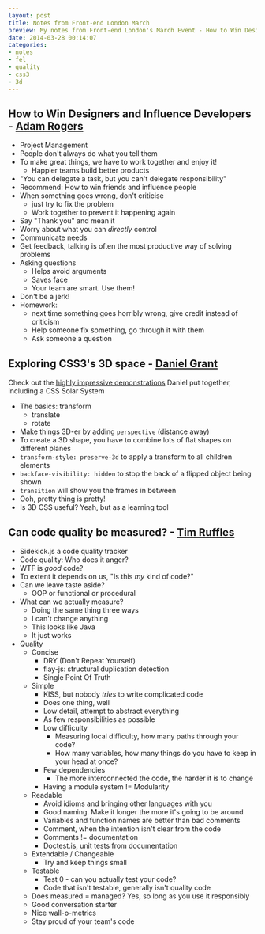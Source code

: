 ```yaml
---
layout: post
title: Notes from Front-end London March
preview: My notes from Front-end London's March Event - How to Win Designers and Influence Developers from Adam Rogers, Exploring CSS3's 3D space from Daniel Grant, and Can Code Quality be Measured? from Tim Ruffles.
date: 2014-03-28 00:14:07
categories:
- notes
- fel
- quality
- css3
- 3d
---
```


## How to Win Designers and Influence Developers - [Adam Rogers](https://twitter.com/rodreegez)

- Project Management
- People don't always do what you tell them
- To make great things, we have to work together and enjoy it!
	- Happier teams build better products
- "You can delegate a task, but you can't delegate responsibility"
- Recommend: How to win friends and influence people
- When something goes wrong, don't criticise
	- just try to fix the problem
	- Work together to prevent it happening again
- Say "Thank you" and mean it
- Worry about what you can *directly* control
- Communicate needs
- Get feedback, talking is often the most productive way of solving problems
- Asking questions
	- Helps avoid arguments
	- Saves face
	- Your team are smart. Use them!
- Don't be a jerk!
- Homework:
	- next time something goes horribly wrong, give credit instead of criticism
	- Help someone fix something, go through it with them
	- Ask someone a question

## Exploring CSS3's 3D space - [Daniel Grant](https://twitter.com/danieljohngrant)

Check out the [highly impressive demonstrations](http://codepen.io/collection/gKutL/) Daniel put together, including a CSS Solar System

- The basics: transform
	- translate
	- rotate
- Make things 3D-er by adding `perspective` (distance away)
- To create a 3D shape, you have to combine lots of flat shapes on different planes
- `transform-style: preserve-3d` to apply a transform to all children elements
- `backface-visibility: hidden` to stop the back of a flipped object being shown
- `transition` will show you the frames in between
- Ooh, pretty thing is pretty!
- Is 3D CSS useful? Yeah, but as a learning tool

## Can code quality be measured? - [Tim Ruffles](https://twitter.com/timruffles)

- Sidekick.js a code quality tracker
- Code quality: Who does it anger?
- WTF is *good* code?
- To extent it depends on us, "Is this *my* kind of code?"
- Can we leave taste aside?
	- OOP or functional or procedural
- What can we actually measure?
	- Doing the same thing three ways
	- I can't change anything
	- This looks like Java
	- It just works
- Quality
	- Concise
		- DRY (Don't Repeat Yourself)
		- flay-js: structural duplication detection
		- Single Point Of Truth
	- Simple
		- KISS, but nobody *tries* to write complicated code
		- Does one thing, well
		- Low detail, attempt to abstract everything
		- As few responsibilities as possible
		- Low difficulty
			- Measuring local difficulty, how many paths through your code?
			- How many variables, how many things do you have to keep in your head at once?
		- Few dependencies
			- The more interconnected the code, the harder it is to change
		- Having a module system != Modularity
	- Readable
		- Avoid idioms and bringing other languages with you
		- Good naming. Make it longer the more it's going to be around
		- Variables and function names are better than bad comments
		- Comment, when the intention isn't clear from the code
		- Comments != documentation
		- Doctest.is, unit tests from documentation
	- Extendable / Changeable
		- Try and keep things small
	- Testable
		- Test 0 - can you actually test your code?
		- Code that isn't testable, generally isn't quality code
	- Does measured = managed? Yes, so long as you use it responsibly
	- Good conversation starter
	- Nice wall-o-metrics
	- Stay proud of your team's code
